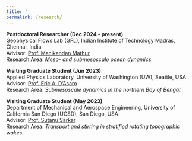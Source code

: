 ```yaml
---
title: ''
permalink: /research/
---
```


**Postdoctoral Researcher (Dec 2024 - present)**  
Geophysical Flows Lab (GFL), Indian Institute of Technology Madras, Chennai, India  
Advisor: [Prof. Manikandan Mathur](https://scholar.google.co.in/citations?user=QbrM7-gAAAAJ&hl=en)  
Research Area: *Meso- and submesoscale ocean dynamics*

**Visiting Graduate Student (Jun 2023)**  
Applied Physics Laboratory, University of Washington (UW), Seattle, USA  
Advisor: [Prof. Eric A. D’Asaro](https://apl.uw.edu/people/profile.php?last_name=D%27Asaro&first_name=Eric)  
Research Area: *Submesoscale dynamics in the northern Bay of Bengal.*

**Visiting Graduate Student (May 2023)**  
Department of Mechanical and Aerospace Engineering, University of California San Diego (UCSD), San Diego, USA   
Advisor: [Prof. Sutanu Sarkar](http://cfdlab.ucsd.edu/people.html)  
Research Area: *Transport and stirring in stratified rotating topographic wakes.*
